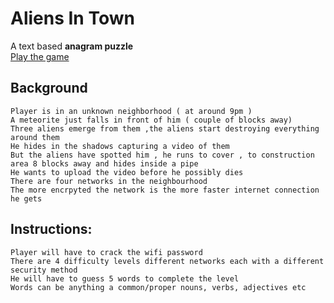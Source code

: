# Aliens In Town
A text based **anagram puzzle**  
[Play the game](https://lord8266.itch.io/aliens-in-town)
## Background

    Player is in an unknown neighborhood ( at around 9pm )
    A meteorite just falls in front of him ( couple of blocks away)
    Three aliens emerge from them ,the aliens start destroying everything around them
    He hides in the shadows capturing a video of them
    But the aliens have spotted him , he runs to cover , to construction area 8 blocks away and hides inside a pipe
    He wants to upload the video before he possibly dies
    There are four networks in the neighbourhood
    The more encrpyted the network is the more faster internet connection he gets

## Instructions:

    Player will have to crack the wifi password
    There are 4 difficulty levels different networks each with a different security method
    He will have to guess 5 words to complete the level
    Words can be anything a common/proper nouns, verbs, adjectives etc

